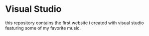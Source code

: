 # Visual Studio
 
this repository contains the first website i created with visual studio featuring some of my favorite music.
